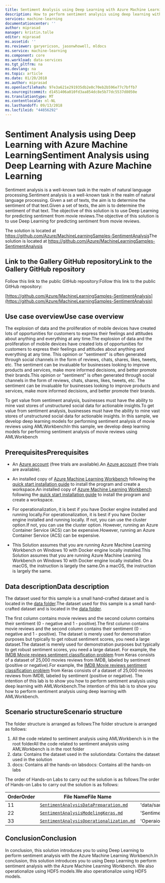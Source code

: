 ```yaml
---
title: Sentiment Analysis using Deep Learning with Azure Machine Learning | Microsoft Docs
description: How to perform sentiment analysis using deep learning with Azure ML Workbench.
services: machine-learning
documentationcenter: ''
author: miprasad
manager: kristin.tolle
editor: miprasad
ms.assetid: ''
ms.reviewer: garyericson, jasonwhowell, mldocs
ms.service: machine-learning
ms.component: core
ms.workload: data-services
ms.tgt_pltfrm: na
ms.devlang: na
ms.topic: article
ms.date: 01/20/2018
ms.author: miprasad
ms.openlocfilehash: 97e3a621e291935db2e0c70eb2b596e77c7bffb7
ms.sourcegitcommit: d1451406a010fd3aa854dc8e5b77dc5537d8050e
ms.translationtype: MT
ms.contentlocale: nl-NL
ms.lasthandoff: 09/13/2018
ms.locfileid: "44856292"
---
```

# <a name="sentiment-analysis-using-deep-learning-with-azure-machine-learning"></a><span data-ttu-id="22ef8-103">Sentiment Analysis using Deep Learning with Azure Machine Learning</span><span class="sxs-lookup"><span data-stu-id="22ef8-103">Sentiment Analysis using Deep Learning with Azure Machine Learning</span></span>

<span data-ttu-id="22ef8-104">Sentiment analysis is a well-known task in the realm of natural language processing.</span><span class="sxs-lookup"><span data-stu-id="22ef8-104">Sentiment analysis is a well-known task in the realm of natural language processing.</span></span> <span data-ttu-id="22ef8-105">Given a set of texts, the aim is to determine the sentiment of that text.</span><span class="sxs-lookup"><span data-stu-id="22ef8-105">Given a set of texts, the aim is to determine the sentiment of that text.</span></span> <span data-ttu-id="22ef8-106">The objective of this solution is to use Deep Learning for predicting sentiment from movie reviews.</span><span class="sxs-lookup"><span data-stu-id="22ef8-106">The objective of this solution is to use Deep Learning for predicting sentiment from movie reviews.</span></span>

<span data-ttu-id="22ef8-107">The solution is located at https://github.com/Azure/MachineLearningSamples-SentimentAnalysis</span><span class="sxs-lookup"><span data-stu-id="22ef8-107">The solution is located at https://github.com/Azure/MachineLearningSamples-SentimentAnalysis</span></span>

## <a name="link-to-the-gallery-github-repository"></a><span data-ttu-id="22ef8-108">Link to the Gallery GitHub repository</span><span class="sxs-lookup"><span data-stu-id="22ef8-108">Link to the Gallery GitHub repository</span></span>

<span data-ttu-id="22ef8-109">Follow this link to the public GitHub repository:</span><span class="sxs-lookup"><span data-stu-id="22ef8-109">Follow this link to the public GitHub repository:</span></span>

[https://github.com/Azure/MachineLearningSamples-SentimentAnalysis](https://github.com/Azure/MachineLearningSamples-SentimentAnalysis)

## <a name="use-case-overview"></a><span data-ttu-id="22ef8-110">Use case overview</span><span class="sxs-lookup"><span data-stu-id="22ef8-110">Use case overview</span></span>

<span data-ttu-id="22ef8-111">The explosion of data and the proliferation of mobile devices have created lots of opportunities for customers to express their feelings and attitudes about anything and everything at any time.</span><span class="sxs-lookup"><span data-stu-id="22ef8-111">The explosion of data and the proliferation of mobile devices have created lots of opportunities for customers to express their feelings and attitudes about anything and everything at any time.</span></span> <span data-ttu-id="22ef8-112">This opinion or "sentiment" is often generated through social channels in the form of reviews, chats, shares, likes, tweets, etc. The sentiment can be invaluable for businesses looking to improve products and services, make more informed decisions, and better promote their brands.</span><span class="sxs-lookup"><span data-stu-id="22ef8-112">This opinion or "sentiment" is often generated through social channels in the form of reviews, chats, shares, likes, tweets, etc. The sentiment can be invaluable for businesses looking to improve products and services, make more informed decisions, and better promote their brands.</span></span>

<span data-ttu-id="22ef8-113">To get value from sentiment analysis, businesses must have the ability to mine vast stores of unstructured social data for actionable insights.</span><span class="sxs-lookup"><span data-stu-id="22ef8-113">To get value from sentiment analysis, businesses must have the ability to mine vast stores of unstructured social data for actionable insights.</span></span> <span data-ttu-id="22ef8-114">In this sample, we develop deep learning models for performing sentiment analysis of movie reviews using AMLWorkbench</span><span class="sxs-lookup"><span data-stu-id="22ef8-114">In this sample, we develop deep learning models for performing sentiment analysis of movie reviews using AMLWorkbench</span></span>

## <a name="prerequisites"></a><span data-ttu-id="22ef8-115">Prerequisites</span><span class="sxs-lookup"><span data-stu-id="22ef8-115">Prerequisites</span></span>

* <span data-ttu-id="22ef8-116">An [Azure account](https://azure.microsoft.com/free/) (free trials are available).</span><span class="sxs-lookup"><span data-stu-id="22ef8-116">An [Azure account](https://azure.microsoft.com/free/) (free trials are available).</span></span>

* <span data-ttu-id="22ef8-117">An installed copy of [Azure Machine Learning Workbench](../service/overview-what-is-azure-ml.md) following the [quick start installation guide](../service/quickstart-installation.md) to install the program and create a workspace.</span><span class="sxs-lookup"><span data-stu-id="22ef8-117">An installed copy of [Azure Machine Learning Workbench](../service/overview-what-is-azure-ml.md) following the [quick start installation guide](../service/quickstart-installation.md) to install the program and create a workspace.</span></span>

* <span data-ttu-id="22ef8-118">For operationalization, it is best if you have Docker engine installed and running locally.</span><span class="sxs-lookup"><span data-stu-id="22ef8-118">For operationalization, it is best if you have Docker engine installed and running locally.</span></span> <span data-ttu-id="22ef8-119">If not, you can use the cluster option.</span><span class="sxs-lookup"><span data-stu-id="22ef8-119">If not, you can use the cluster option.</span></span> <span data-ttu-id="22ef8-120">However, running an Azure Container Service (ACS) can be expensive.</span><span class="sxs-lookup"><span data-stu-id="22ef8-120">However, running an Azure Container Service (ACS) can be expensive.</span></span>

* <span data-ttu-id="22ef8-121">This Solution assumes that you are running Azure Machine Learning Workbench on Windows 10 with Docker engine locally installed.</span><span class="sxs-lookup"><span data-stu-id="22ef8-121">This Solution assumes that you are running Azure Machine Learning Workbench on Windows 10 with Docker engine locally installed.</span></span> <span data-ttu-id="22ef8-122">On a macOS, the instruction is largely the same.</span><span class="sxs-lookup"><span data-stu-id="22ef8-122">On a macOS, the instruction is largely the same.</span></span>

## <a name="data-description"></a><span data-ttu-id="22ef8-123">Data description</span><span class="sxs-lookup"><span data-stu-id="22ef8-123">Data description</span></span>

<span data-ttu-id="22ef8-124">The dataset used for this sample is a small hand-crafted dataset and is located in the [data folder](https://github.com/Azure/MachineLearningSamples-SentimentAnalysis/tree/master/data).</span><span class="sxs-lookup"><span data-stu-id="22ef8-124">The dataset used for this sample is a small hand-crafted dataset and is located in the [data folder](https://github.com/Azure/MachineLearningSamples-SentimentAnalysis/tree/master/data).</span></span>

<span data-ttu-id="22ef8-125">The first column contains movie reviews and the second column contains their sentiment (0 - negative and 1 - positive).</span><span class="sxs-lookup"><span data-stu-id="22ef8-125">The first column contains movie reviews and the second column contains their sentiment (0 - negative and 1 - positive).</span></span> <span data-ttu-id="22ef8-126">The dataset is merely used for demonstration purposes but typically to get robust sentiment scores, you need a large dataset.</span><span class="sxs-lookup"><span data-stu-id="22ef8-126">The dataset is merely used for demonstration purposes but typically to get robust sentiment scores, you need a large dataset.</span></span> <span data-ttu-id="22ef8-127">For example, the [IMDB Movie reviews sentiment classification problem](https://keras.io/datasets/#datasets ) from Keras consists of a dataset of 25,000 movies reviews from IMDB, labeled by sentiment (positive or negative).</span><span class="sxs-lookup"><span data-stu-id="22ef8-127">For example, the [IMDB Movie reviews sentiment classification problem](https://keras.io/datasets/#datasets ) from Keras consists of a dataset of 25,000 movies reviews from IMDB, labeled by sentiment (positive or negative).</span></span> <span data-ttu-id="22ef8-128">The intention of this lab is to show you how to perform sentiment analysis using deep learning with AMLWorkbench.</span><span class="sxs-lookup"><span data-stu-id="22ef8-128">The intention of this lab is to show you how to perform sentiment analysis using deep learning with AMLWorkbench.</span></span>

## <a name="scenario-structure"></a><span data-ttu-id="22ef8-129">Scenario structure</span><span class="sxs-lookup"><span data-stu-id="22ef8-129">Scenario structure</span></span>

<span data-ttu-id="22ef8-130">The folder structure is arranged as follows:</span><span class="sxs-lookup"><span data-stu-id="22ef8-130">The folder structure is arranged as follows:</span></span>

1. <span data-ttu-id="22ef8-131">All the code related to sentiment analysis using AMLWorkbench is in the root folder</span><span class="sxs-lookup"><span data-stu-id="22ef8-131">All the code related to sentiment analysis using AMLWorkbench is in the root folder</span></span>
2. <span data-ttu-id="22ef8-132">data: Contains the dataset used in the solution</span><span class="sxs-lookup"><span data-stu-id="22ef8-132">data: Contains the dataset used in the solution</span></span>
3. <span data-ttu-id="22ef8-133">docs: Contains all the hands-on labs</span><span class="sxs-lookup"><span data-stu-id="22ef8-133">docs: Contains all the hands-on labs</span></span>

<span data-ttu-id="22ef8-134">The order of Hands-on Labs to carry out the solution is as follows:</span><span class="sxs-lookup"><span data-stu-id="22ef8-134">The order of Hands-on Labs to carry out the solution is as follows:</span></span>

| <span data-ttu-id="22ef8-135">Order</span><span class="sxs-lookup"><span data-stu-id="22ef8-135">Order</span></span>| <span data-ttu-id="22ef8-136">File Name</span><span class="sxs-lookup"><span data-stu-id="22ef8-136">File Name</span></span> | <span data-ttu-id="22ef8-137">Related Files</span><span class="sxs-lookup"><span data-stu-id="22ef8-137">Related Files</span></span> |
|--|-----------|------|
| <span data-ttu-id="22ef8-138">1</span><span class="sxs-lookup"><span data-stu-id="22ef8-138">1</span></span> | [`SentimentAnalysisDataPreparation.md`](https://github.com/Azure/MachineLearningSamples-SentimentAnalysis/blob/master/docs/SentimentAnalysisDataPreparation.md) | <span data-ttu-id="22ef8-139">'data/sampleReviews.txt'</span><span class="sxs-lookup"><span data-stu-id="22ef8-139">'data/sampleReviews.txt'</span></span> |
| <span data-ttu-id="22ef8-140">2</span><span class="sxs-lookup"><span data-stu-id="22ef8-140">2</span></span> | [`SentimentAnalysisModelingKeras.md`](https://github.com/Azure/MachineLearningSamples-SentimentAnalysis/blob/master/docs/SentimentAnalysisModelingKeras.md) | <span data-ttu-id="22ef8-141">'SentimentExtraction.py'</span><span class="sxs-lookup"><span data-stu-id="22ef8-141">'SentimentExtraction.py'</span></span> |
| <span data-ttu-id="22ef8-142">3</span><span class="sxs-lookup"><span data-stu-id="22ef8-142">3</span></span> | [`SentimentAnalysisOperationalization.md`](https://github.com/Azure/MachineLearningSamples-SentimentAnalysis/blob/master/docs/SentimentAnalysisOperationalization.md) | <span data-ttu-id="22ef8-143">'Operaionalization'</span><span class="sxs-lookup"><span data-stu-id="22ef8-143">'Operaionalization'</span></span> |

## <a name="conclusion"></a><span data-ttu-id="22ef8-144">Conclusion</span><span class="sxs-lookup"><span data-stu-id="22ef8-144">Conclusion</span></span>

<span data-ttu-id="22ef8-145">In conclusion, this solution introduces you to using Deep Learning to perform sentiment analysis with the Azure Machine Learning Workbench.</span><span class="sxs-lookup"><span data-stu-id="22ef8-145">In conclusion, this solution introduces you to using Deep Learning to perform sentiment analysis with the Azure Machine Learning Workbench.</span></span> <span data-ttu-id="22ef8-146">We also operationalize using HDF5 models.</span><span class="sxs-lookup"><span data-stu-id="22ef8-146">We also operationalize using HDF5 models.</span></span>

